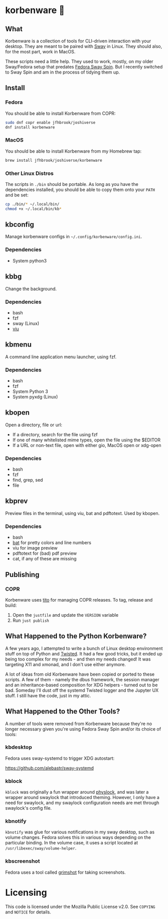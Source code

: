 # korbenware 🦜

## What

Korbenware is a collection of tools for CLI-driven interaction with your
desktop. They are meant to be paired with [Sway](https://swaywm.org/) in
Linux. They should also, for the most part, work in MacOS.

These scripts need a little help. They used to work, mostly, on my older
Sway/Fedora setup that predates
[Fedora Sway Spin](https://fedoraproject.org/spins/sway/). But I recently
switched to Sway Spin and am in the process of tidying them up.

## Install

### Fedora

You should be able to install Korbenware from COPR:

```bash
sudo dnf copr enable jfhbrook/joshiverse
dnf install korbenware
```

### MacOS

You should be able to install Korbenware from my Homebrew tap:

```bash
brew install jfhbrook/joshiverse/korbenware
```

### Other Linux Distros

The scripts in `./bin` should be portable. As long as you have the dependencies
installed, you should be able to
copy them onto your `PATH` and be
set:

```bash
cp ./bin/* ~/.local/bin/
chmod +x ~/.local/bin/kb*
```

## kbconfig

Manage korbenware configs in `~/.config/korbenware/config.ini`.

### Dependencies

* System python3

## kbbg

Change the background.

### Dependencies

* bash
* fzf
* sway (Linux)
* [viu](https://crates.io/crates/viu)

## kbmenu

A command line application menu launcher, using fzf.

### Dependencies

* bash
* fzf
* System Python 3
* System pyxdg (Linux)

## kbopen

Open a directory, file or url:

* If a directory, search for the file using fzf
* If one of many whitelisted mime types, open the file using the $EDITOR
* If a URL or non-text file, open with either gio, MacOS open or xdg-open

### Dependencies

* bash
* fzf
* find, grep, sed
* file

## kbprev

Preview files in the terminal, using viu, bat and pdftotext. Used by kbopen.

### Dependencies

* bash
* [bat](https://crates.io/crates/bat) for pretty colors and line numbers
* viu for image preview
* pdftotext for (bad) pdf preview
* cat, if any of these are missing

## Publishing

### COPR

Korbenware uses [tito](https://github.com/rpm-software-management/tito) for
managing COPR releases. To tag, release and build:

1. Open the `justfile` and update the `VERSION` variable
2. Run `just publish`

## What Happened to the Python Korbenware?

A few years ago, I attempted to write a bunch of Linux desktop environment
stuff on top of Python and [Twisted](https://twistedmatrix.com/trac/). It
had a few good tricks, but it ended up being too complex for my needs - and
then my needs changed! It was targeting X11 and xmonad, and I don't use either
anymore.

A lot of ideas from old Korbenware have been copied or ported to these scripts.
A few of them - namely the dbus framework, the session manager and an
inheritance-based composition for XDG helpers - turned out to be bad. Someday
I'll dust off the systemd Twisted logger and the Jupyter UX stuff. I still
have the code, just in my attic.

## What Happened to the Other Tools?

A number of tools were removed from Korbenware because they're no longer
necessary given you're using Fedora Sway Spin and/or its choice of tools:

### kbdesktop

Fedora uses sway-systemd to trigger XDG autostart:

<https://github.com/alebastr/sway-systemd>

### kblock

`kblock` was originally a fun wrapper around
[physlock](https://github.com/xyb3rt/physlock), and was later a wrapper around
swaylock that introduced theming. However, I only have a need for swaylock,
and my swaylock configuration needs are met through swaylock's config file.

### kbnotify

`kbnotify` was glue for various notifications in my sway desktop, such as
volume changes. Fedora solves this in various ways depending on the particular
binding. In the volume case, it uses a script located at
`/usr/libexec/sway/volume-helper`.

### kbscreenshot

Fedora uses a tool called
[grimshot](https://manpages.ubuntu.com/manpages/jammy/man1/grimshot.1.html)
for taking screenshots.

# Licensing

This code is licensed under the Mozilla Public License v2.0. See `COPYING` and
`NOTICE` for details.
